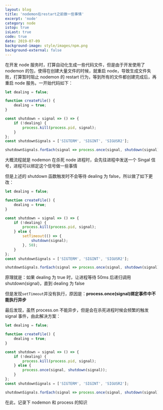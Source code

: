```yaml
---
layout: blog
title: 'nodemon在restart之前做一些事情'
excerpt: 'node'
category: node
istop: true
isLast: true
code: true
date: 2019-07-09
background-image: style/images/npm.png
background-external: false
---
```


在开发 node 服务时，打算自动化生成一些代码文件，但是由于开发使用了 nodemon 的包，使得在创建大量文件的时候，就重启 node，导致生成文件失败，打算暂时阻止 nodemon 的 restart 行为，等到所有的文件都创建完成后，再重启 node 服务。一开始代码如下：

```js
let dealing = false;

function createFile() {
    dealing = true;
}

const shutdown = signal => () => {
    if (!dealing) {
        process.kill(process.pid, signal);
    }
};
const shutdownSignals = ['SIGTERM', 'SIGINT', 'SIGUSR2'];

shutdownSignals.forEach(signal => process.once(signal, shutdown(signal)));
```

大概流程就是 nodemon 在杀死 node 进程时，会先往进程中发送一个 Singal 信号，进程可以绑定这个信号做一些事情

但是上述的 shutdown 函数触发时不会等待 dealing 为 false，所以做了如下更改：

```js
let dealing = false;

function createFile() {
    dealing = true;
}

const shutdown = signal => () => {
    if (!dealing) {
        process.kill(process.pid, signal);
    } else {
        setTimeout(() => {
            shutdown(signal);
        }, 50);
    }
};
const shutdownSignals = ['SIGTERM', 'SIGINT', 'SIGUSR2'];

shutdownSignals.forEach(signal => process.once(signal, shutdown(signal)));
```

原理就是：如果 dealing 为 true 时，让进程等待 50ms 后递归调用 shutdown(signal)，直到 dealing 为 false

但是发现`setTimeout`并没有执行，原因是：<b>process.once(signal)绑定事件中不能执行异步</b>

最后发现，虽然 process.on 不能异步，但是会在杀死进程时候会频繁的触发 signal 事件，由此解决方案：

```js
let dealing = false;

function createFile() {
    dealing = true;
}

const shutdown = signal => () => {
    if (!dealing) {
        process.kill(process.pid, signal);
    } else {
        process.once(signal, shutdown(signal));
    }
};
const shutdownSignals = ['SIGTERM', 'SIGINT', 'SIGUSR2'];

shutdownSignals.forEach(signal => process.once(signal, shutdown(signal)));
```

在此，记录下 nodemon 和 process 的知识
